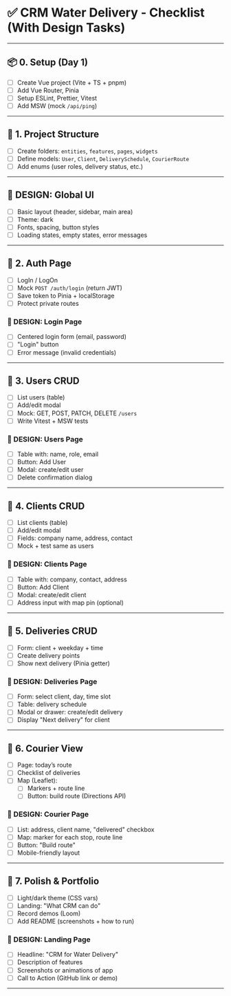 # ✅ CRM Water Delivery - Checklist (With Design Tasks)

---

## 📦 0. Setup (Day 1)
- [ ] Create Vue project (Vite + TS + pnpm)
- [ ] Add Vue Router, Pinia
- [ ] Setup ESLint, Prettier, Vitest
- [ ] Add MSW (mock `/api/ping`)

---

## 🧱 1. Project Structure
- [ ] Create folders: `entities`, `features`, `pages`, `widgets`
- [ ] Define models: `User`, `Client`, `DeliverySchedule`, `CourierRoute`
- [ ] Add enums (user roles, delivery status, etc.)

---

## 🎨 DESIGN: Global UI
- [ ] Basic layout (header, sidebar, main area)
- [ ] Theme: dark
- [ ] Fonts, spacing, button styles
- [ ] Loading states, empty states, error messages

---

## 🔐 2. Auth Page
- [ ] LogIn / LogOn
- [ ] Mock `POST /auth/login` (return JWT)
- [ ] Save token to Pinia + localStorage
- [ ] Protect private routes

### 🎨 DESIGN: Login Page
- [ ] Centered login form (email, password)
- [ ] "Login" button
- [ ] Error message (invalid credentials)

---

## 👥 3. Users CRUD
- [ ] List users (table)
- [ ] Add/edit modal
- [ ] Mock: GET, POST, PATCH, DELETE `/users`
- [ ] Write Vitest + MSW tests

### 🎨 DESIGN: Users Page
- [ ] Table with: name, role, email
- [ ] Button: Add User
- [ ] Modal: create/edit user
- [ ] Delete confirmation dialog

---

## 🏢 4. Clients CRUD
- [ ] List clients (table)
- [ ] Add/edit modal
- [ ] Fields: company name, address, contact
- [ ] Mock + test same as users

### 🎨 DESIGN: Clients Page
- [ ] Table with: company, contact, address
- [ ] Button: Add Client
- [ ] Modal: create/edit client
- [ ] Address input with map pin (optional)

---

## 🚚 5. Deliveries CRUD
- [ ] Form: client + weekday + time
- [ ] Create delivery points
- [ ] Show next delivery (Pinia getter)

### 🎨 DESIGN: Deliveries Page
- [ ] Form: select client, day, time slot
- [ ] Table: delivery schedule
- [ ] Modal or drawer: create/edit delivery
- [ ] Display "Next delivery" for client

---

## 🧭 6. Courier View
- [ ] Page: today’s route
- [ ] Checklist of deliveries
- [ ] Map (Leaflet):
  - [ ] Markers + route line
  - [ ] Button: build route (Directions API)

### 🎨 DESIGN: Courier Page
- [ ] List: address, client name, "delivered" checkbox
- [ ] Map: marker for each stop, route line
- [ ] Button: "Build route"
- [ ] Mobile-friendly layout

---

## 🎨 7. Polish & Portfolio
- [ ] Light/dark theme (CSS vars)
- [ ] Landing: "What CRM can do"
- [ ] Record demos (Loom)
- [ ] Add README (screenshots + how to run)

### 🎨 DESIGN: Landing Page
- [ ] Headline: "CRM for Water Delivery"
- [ ] Description of features
- [ ] Screenshots or animations of app
- [ ] Call to Action (GitHub link or demo)

---
